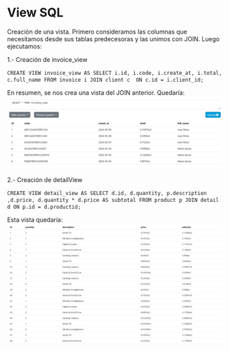 # View SQL
Creación de una vista.
Primero consideramos las columnas que necesitamos desde sus tablas predecesoras y las unimos con JOIN. Luego ejecutamos:

1.- Creación de invoice_view
```
CREATE VIEW invoice_view AS SELECT i.id, i.code, i.create_at, i.total, c.full_name FROM invoice i JOIN client c  ON c.id = i.client_id;
```
En resumen, se nos crea una vista del JOIN anterior.
Quedaría: 
<img src="../../src/imgView/invoice_view.png">

2.- Creación de detailView
```
CREATE VIEW detail_view AS SELECT d.id, d.quantity, p.description ,d.price, d.quantity * d.price AS subtotal FROM product p JOIN detail d ON p.id = d.productid;
```
Esta vista quedaría:
<img src="../../src/imgView/detail_view.png">
